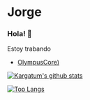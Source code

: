 # Jorge

### Hola! 👋

Estoy trabando
- [OlympusCore)](https://github.com/jorge990125/Olympus-Source)

[![Kargatum's github stats](https://github-readme-stats.vercel.app/api?username=jorge990125&count_private=true&show_icons=true&theme=algolia)](https://github.com/jorge990125)

[![Top Langs](https://github-readme-stats.vercel.app/api/top-langs/?username=jorge990125&layout=compact&theme=algolia)](https://github.com/jorge990125)

<!--
**jorge990125/jorge990125** is a âœ¨ _special_ âœ¨ repository because its `README.md` (this file) appears on your GitHub profile.

Here are some ideas to get you started:

- ðŸŒ± Iâ€™m currently learning ...
- ðŸ‘¯ Iâ€™m looking to collaborate on ...
- ðŸ¤” Iâ€™m looking for help with ...
- ðŸ’¬ Ask me about ...
- ðŸ“« How to reach me: ...
- ðŸ˜„ Pronouns: ...
- âš¡ Fun fact: ...
-->
